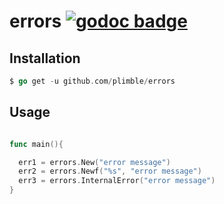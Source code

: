 errors [![godoc badge](http://godoc.org/github.com/plimble/errors?status.png)](http://godoc.org/github.com/plimble/errors)
========


## Installation

```go
$ go get -u github.com/plimble/errors
```

## Usage

```go

func main(){

  err1 = errors.New("error message")
  err2 = errors.Newf("%s", "error message")
  err3 = errors.InternalError("error message")
}


```